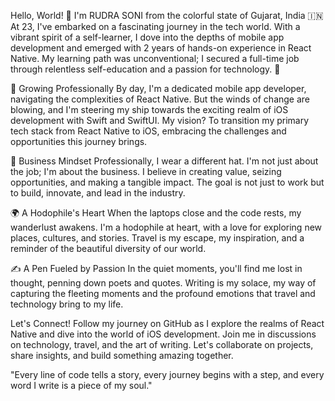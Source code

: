 Hello, World! 👋 I'm RUDRA SONI from the colorful state of Gujarat, India 🇮🇳
At 23, I've embarked on a fascinating journey in the tech world. With a vibrant spirit of a self-learner, I dove into the depths of mobile app development and emerged with 2 years of hands-on experience in React Native. My learning path was unconventional; I secured a full-time job through relentless self-education and a passion for technology. 🚀

🌱 Growing Professionally
By day, I'm a dedicated mobile app developer, navigating the complexities of React Native. But the winds of change are blowing, and I'm steering my ship towards the exciting realm of iOS development with Swift and SwiftUI. My vision? To transition my primary tech stack from React Native to iOS, embracing the challenges and opportunities this journey brings.

💼 Business Mindset
Professionally, I wear a different hat. I'm not just about the job; I'm about the business. I believe in creating value, seizing opportunities, and making a tangible impact. The goal is not just to work but to build, innovate, and lead in the industry.

🌍 A Hodophile's Heart
When the laptops close and the code rests, my wanderlust awakens. I'm a hodophile at heart, with a love for exploring new places, cultures, and stories. Travel is my escape, my inspiration, and a reminder of the beautiful diversity of our world.

✍️ A Pen Fueled by Passion
In the quiet moments, you'll find me lost in thought, penning down poets and quotes. Writing is my solace, my way of capturing the fleeting moments and the profound emotions that travel and technology bring to my life.

Let's Connect!
Follow my journey on GitHub as I explore the realms of React Native and dive into the world of iOS development.
Join me in discussions on technology, travel, and the art of writing.
Let's collaborate on projects, share insights, and build something amazing together.

"Every line of code tells a story, every journey begins with a step, and every word I write is a piece of my soul."


<!---
sonirudra/sonirudra is a ✨ special ✨ repository because its `README.md` (this file) appears on your GitHub profile.
You can click the Preview link to take a look at your changes.
--->

